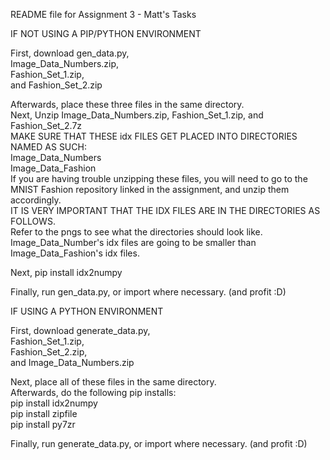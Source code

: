 README file for Assignment 3 - Matt's Tasks

IF NOT USING A PIP/PYTHON ENVIRONMENT  
  
First, download 
gen_data.py,  
Image_Data_Numbers.zip,  
Fashion_Set_1.zip,  
and Fashion_Set_2.zip

Afterwards, place these three files in the same directory.  
Next, Unzip Image_Data_Numbers.zip, Fashion_Set_1.zip, and Fashion_Set_2.7z  
MAKE SURE THAT THESE idx FILES GET PLACED INTO DIRECTORIES NAMED AS SUCH:  
Image_Data_Numbers  
Image_Data_Fashion  
If you are having trouble unzipping these files, you will need to go to the  
MNIST Fashion repository linked in the assignment, and unzip them accordingly.  
IT IS VERY IMPORTANT THAT THE IDX FILES ARE IN THE DIRECTORIES AS FOLLOWS.  
Refer to the pngs to see what the directories should look like.  
Image_Data_Number's idx files are going to be smaller than Image_Data_Fashion's idx files.  
  
Next, pip install idx2numpy  

Finally, run gen_data.py, or import where necessary. (and profit :D)  
  
  
IF USING A PYTHON ENVIRONMENT  
   
First, download 
generate_data.py,  
Fashion_Set_1.zip,  
Fashion_Set_2.zip,  
and Image_Data_Numbers.zip  

Next, place all of these files in the same directory.  
Afterwards, do the following pip installs:  
pip install idx2numpy  
pip install zipfile  
pip install py7zr  

Finally, run generate_data.py, or import where necessary. (and profit :D)
